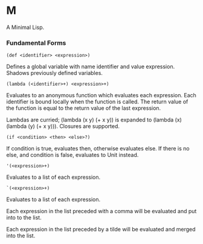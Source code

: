# M

A Minimal Lisp.

### Fundamental Forms

```
(def <identifier> <expression>)
```

Defines a global variable with name identifier and value expression.
Shadows previously defined variables. 

```
(lambda (<identifier>+) <expression>+)
```

Evaluates to an anonymous function which evaluates each expression.
Each identifier is bound locally when the function is called.
The return value of the function is equal to the return value of the last expression.

Lambdas are curried; (lambda (x y) (+ x y)) is expanded to (lambda (x) (lambda (y) (+ x y))).
Closures are supported.

```
(if <condition> <then> <else>?)
```

If condition is true, evaluates then, otherwise evaluates else.
If there is no else, and condition is false, evaluates to Unit instead.

```
'(<expression>+)
```

Evaluates to a list of each expression.

```
`(<expression>+)
```

Evaluates to a list of each expression.

Each expression in the list preceded with a comma will be evaluated and put into to the list.

Each expression in the list preceded by a tilde will be evaluated and merged into the list.
